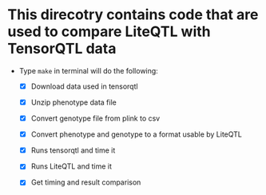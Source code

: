 # This direcotry contains code that are used to compare LiteQTL with TensorQTL data 
- Type `make` in terminal will do the following:
	- [x] Download data used in tensorqtl 
	- [x] Unzip phenotype data file
	- [x] Convert genotype file from plink to csv
	- [x] Convert phenotype and genotype to a format usable by LiteQTL 
	- [x] Runs tensorqtl and time it
	- [x] Runs LiteQTL and time it
	- [x] Get timing and result comparison 

